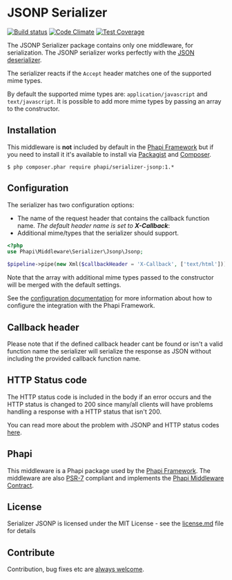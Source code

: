 # JSONP Serializer

[![Build status](https://img.shields.io/travis/phapi/serializer-jsonp.svg?style=flat-square)](https://travis-ci.org/phapi/serializer-jsonp)
[![Code Climate](https://img.shields.io/codeclimate/github/phapi/serializer-jsonp.svg?style=flat-square)](https://codeclimate.com/github/phapi/serializer-jsonp)
[![Test Coverage](https://img.shields.io/codeclimate/coverage/github/phapi/serializer-jsonp.svg?style=flat-square)](https://codeclimate.com/github/phapi/serializer-jsonp/coverage)

The JSONP Serializer package contains only one middleware, for serialization. The JSONP serializer works perfectly with the [JSON deserializer](https://github.com/phapi/serializer-json).

The serializer reacts if the <code>Accept</code> header matches one of the supported mime types.

By default the supported mime types are: <code>application/javascript</code> and <code>text/javascript</code>. It is possible to add more mime types by passing an array to the constructor.

## Installation
This middleware is **not** included by default in the [Phapi Framework](https://github.com/phapi/phapi-framework) but if you need to install it it's available to install via [Packagist](https://packagist.org) and [Composer](https://getcomposer.org).

```shell
$ php composer.phar require phapi/serializer-jsonp:1.*
```

## Configuration
The serializer has two configuration options:
- The name of the request header that contains the callback function name. *The default header name is set to **X-Callback***:
- Additional mime/types that the serializer should support.

```php
<?php
use Phapi\Middleware\Serializer\Jsonp\Jsonp;

$pipeline->pipe(new Xml($callbackHeader = 'X-Callback', ['text/html']));
```

Note that the array with additional mime types passed to the constructor will be merged with the default settings.

See the [configuration documentation](http://phapi.github.io/docs/started/configuration/) for more information about how to configure the integration with the Phapi Framework.

## Callback header
Please note that if the defined callback header cant be found or isn't a valid function name the serializer will serialize the response as JSON without including the provided callback function name.

## HTTP Status code
The HTTP status code is included in the body if an error occurs and the HTTP status is changed to 200 since many/all clients will have problems handling a response with a HTTP status that isn't 200.

You can read more about the problem with JSONP and HTTP status codes [here](http://www.theguardian.com/info/developer-blog/2012/jul/16/http-status-codes-jsonp).

## Phapi
This middleware is a Phapi package used by the [Phapi Framework](https://github.com/phapi/phapi-framework). The middleware are also [PSR-7](https://github.com/php-fig/http-message) compliant and implements the [Phapi Middleware Contract](https://github.com/phapi/contract).

## License
Serializer JSONP is licensed under the MIT License - see the [license.md](https://github.com/phapi/serializer-jsonp/blob/master/license.md) file for details

## Contribute
Contribution, bug fixes etc are [always welcome](https://github.com/phapi/serializer-jsonp/issues/new).
